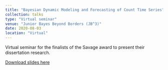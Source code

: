```yaml
---
title: "Bayesian Dynamic Modeling and Forecasting of Count Time Series"
collection: talks
type: "Virtual seminar"
venue: "Junior Bayes Beyond Borders (JB^3)"
date: 2020-08-03
location: "Virtual"
---
```


Virtual seminar for the finalists of the Savage award to present their dissertation research. 

[Download slides here](http://lindsayberry.github.io/files/berry_JB3.pdf)
